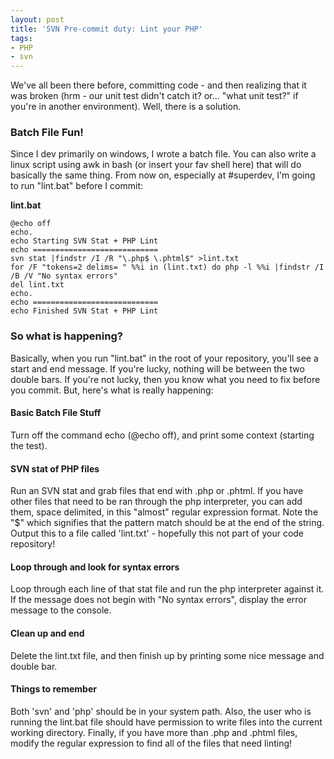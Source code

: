 ```yaml
---
layout: post
title: 'SVN Pre-commit duty: Lint your PHP'
tags:
- PHP
- svn
---
```


We've all been there before, committing code - and then realizing that it was broken (hrm - our unit test didn't catch it?  or... "what unit test?" if you're in another environment).  Well, there is a solution.

### Batch File Fun!

Since I dev primarily on windows, I wrote a batch file.  You can also write a linux script using awk in bash (or insert your fav shell here) that will do basically the same thing.  From now on, especially at #superdev, I'm going to run "lint.bat" before I commit:

**lint.bat**
    
    @echo off
    echo.
    echo Starting SVN Stat + PHP Lint
    echo ============================
    svn stat |findstr /I /R "\.php$ \.phtml$" >lint.txt
    for /F "tokens=2 delims= " %%i in (lint.txt) do php -l %%i |findstr /I /B /V "No syntax errors"
    del lint.txt
    echo.
    echo ============================
    echo Finished SVN Stat + PHP Lint

### So what is happening?

Basically, when you run "lint.bat" in the root of your repository, you'll see a start and end message.  If you're lucky, nothing will be between the two double bars.  If you're not lucky, then you know what you need to fix before you commit.  But, here's what is really happening:

#### Basic Batch File Stuff

Turn off the command echo (@echo off), and print some context (starting the test).

#### SVN stat of PHP files

Run an SVN stat and grab files that end with .php or .phtml.  If you have other files that need to be ran through the php interpreter, you can add them, space delimited, in this "almost" regular expression format.  Note the "$" which signifies that the pattern match should be at the end of the string.  Output this to a file called 'lint.txt'  - hopefully this not part of your code repository!

#### Loop through and look for syntax errors

Loop through each line of that stat file and run the php interpreter against it.  If the message does not begin with "No syntax errors", display the error message to the console.

#### Clean up and end

Delete the lint.txt file, and then finish up by printing some nice message and double bar.

#### Things to remember

Both 'svn' and 'php' should be in your system path.  Also, the user who is running the lint.bat file should have permission to write files into the current working directory.  Finally, if you have more than .php and .phtml files, modify the regular expression to find all of the files that need linting!
